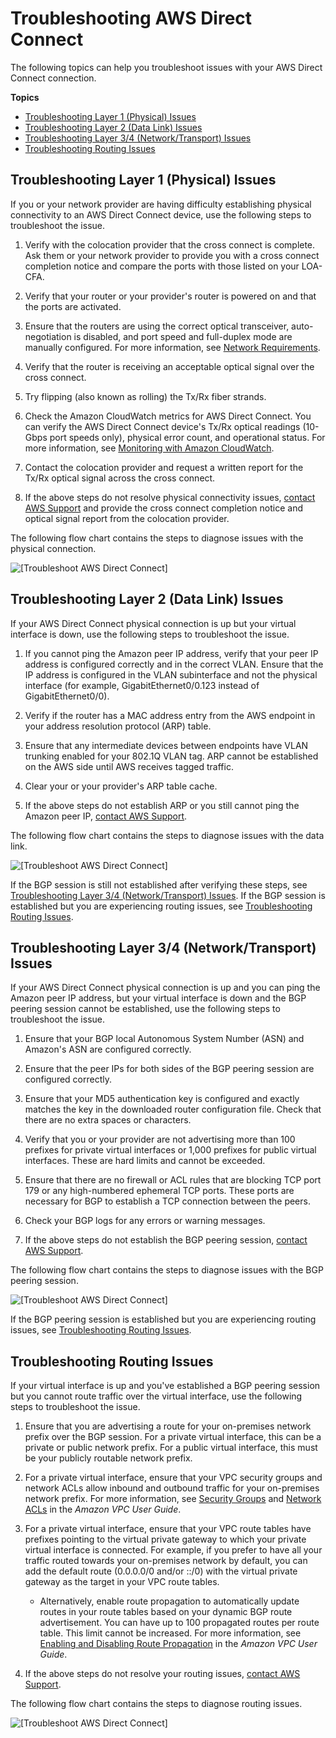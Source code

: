 # Troubleshooting AWS Direct Connect<a name="Troubleshooting"></a>

The following topics can help you troubleshoot issues with your AWS Direct Connect connection\.

**Topics**
+ [Troubleshooting Layer 1 \(Physical\) Issues](#ts_layer_1)
+ [Troubleshooting Layer 2 \(Data Link\) Issues](#ts-layer-2)
+ [Troubleshooting Layer 3/4 \(Network/Transport\) Issues](#ts-layer-3)
+ [Troubleshooting Routing Issues](#ts-routing)

## Troubleshooting Layer 1 \(Physical\) Issues<a name="ts_layer_1"></a>

If you or your network provider are having difficulty establishing physical connectivity to an AWS Direct Connect device, use the following steps to troubleshoot the issue\.

1. Verify with the colocation provider that the cross connect is complete\. Ask them or your network provider to provide you with a cross connect completion notice and compare the ports with those listed on your LOA\-CFA\.

1. Verify that your router or your provider's router is powered on and that the ports are activated\.

1. Ensure that the routers are using the correct optical transceiver, auto\-negotiation is disabled, and port speed and full\-duplex mode are manually configured\. For more information, see [Network Requirements](https://docs.aws.amazon.com/directconnect/latest/UserGuide/Welcome.html#overview_requirements)\.

1. Verify that the router is receiving an acceptable optical signal over the cross connect\.

1. Try flipping \(also known as rolling\) the Tx/Rx fiber strands\.

1. Check the Amazon CloudWatch metrics for AWS Direct Connect\. You can verify the AWS Direct Connect device's Tx/Rx optical readings \(10\-Gbps port speeds only\), physical error count, and operational status\. For more information, see [Monitoring with Amazon CloudWatch](https://docs.aws.amazon.com/directconnect/latest/UserGuide/monitoring-cloudwatch.html)\.

1. Contact the colocation provider and request a written report for the Tx/Rx optical signal across the cross connect\.

1. If the above steps do not resolve physical connectivity issues, [contact AWS Support](https://aws.amazon.com/support/createCase) and provide the cross connect completion notice and optical signal report from the colocation provider\.

The following flow chart contains the steps to diagnose issues with the physical connection\.

![\[Troubleshoot AWS Direct Connect\]](http://docs.aws.amazon.com/directconnect/latest/UserGuide/images/troubleshooting-chart-layer-1.png)

## Troubleshooting Layer 2 \(Data Link\) Issues<a name="ts-layer-2"></a>

If your AWS Direct Connect physical connection is up but your virtual interface is down, use the following steps to troubleshoot the issue\.

1. If you cannot ping the Amazon peer IP address, verify that your peer IP address is configured correctly and in the correct VLAN\. Ensure that the IP address is configured in the VLAN subinterface and not the physical interface \(for example, GigabitEthernet0/0\.123 instead of GigabitEthernet0/0\)\. 

1. Verify if the router has a MAC address entry from the AWS endpoint in your address resolution protocol \(ARP\) table\.

1. Ensure that any intermediate devices between endpoints have VLAN trunking enabled for your 802\.1Q VLAN tag\. ARP cannot be established on the AWS side until AWS receives tagged traffic\.

1. Clear your or your provider's ARP table cache\.

1. If the above steps do not establish ARP or you still cannot ping the Amazon peer IP, [contact AWS Support](https://aws.amazon.com/support/createCase)\.

The following flow chart contains the steps to diagnose issues with the data link\.

![\[Troubleshoot AWS Direct Connect\]](http://docs.aws.amazon.com/directconnect/latest/UserGuide/images/troubleshooting-chart-layer-2.png)

If the BGP session is still not established after verifying these steps, see [Troubleshooting Layer 3/4 \(Network/Transport\) Issues](#ts-layer-3)\. If the BGP session is established but you are experiencing routing issues, see [Troubleshooting Routing Issues](#ts-routing)\.

## Troubleshooting Layer 3/4 \(Network/Transport\) Issues<a name="ts-layer-3"></a>

If your AWS Direct Connect physical connection is up and you can ping the Amazon peer IP address, but your virtual interface is down and the BGP peering session cannot be established, use the following steps to troubleshoot the issue\.

1. Ensure that your BGP local Autonomous System Number \(ASN\) and Amazon's ASN are configured correctly\.

1. Ensure that the peer IPs for both sides of the BGP peering session are configured correctly\.

1. Ensure that your MD5 authentication key is configured and exactly matches the key in the downloaded router configuration file\. Check that there are no extra spaces or characters\.

1. Verify that you or your provider are not advertising more than 100 prefixes for private virtual interfaces or 1,000 prefixes for public virtual interfaces\. These are hard limits and cannot be exceeded\.

1. Ensure that there are no firewall or ACL rules that are blocking TCP port 179 or any high\-numbered ephemeral TCP ports\. These ports are necessary for BGP to establish a TCP connection between the peers\.

1. Check your BGP logs for any errors or warning messages\.

1. If the above steps do not establish the BGP peering session, [contact AWS Support](https://aws.amazon.com/support/createCase)\.

The following flow chart contains the steps to diagnose issues with the BGP peering session\.

![\[Troubleshoot AWS Direct Connect\]](http://docs.aws.amazon.com/directconnect/latest/UserGuide/images/troubleshooting-chart-layer-3-4.png)

If the BGP peering session is established but you are experiencing routing issues, see [Troubleshooting Routing Issues](#ts-routing)\.

## Troubleshooting Routing Issues<a name="ts-routing"></a>

If your virtual interface is up and you've established a BGP peering session but you cannot route traffic over the virtual interface, use the following steps to troubleshoot the issue\.

1. Ensure that you are advertising a route for your on\-premises network prefix over the BGP session\. For a private virtual interface, this can be a private or public network prefix\. For a public virtual interface, this must be your publicly routable network prefix\.

1. For a private virtual interface, ensure that your VPC security groups and network ACLs allow inbound and outbound traffic for your on\-premises network prefix\. For more information, see [Security Groups](https://docs.aws.amazon.com/vpc/latest/userguide/VPC_SecurityGroups.html) and [Network ACLs](https://docs.aws.amazon.com/vpc/latest/userguide/VPC_ACLs.html) in the *Amazon VPC User Guide*\.

1. For a private virtual interface, ensure that your VPC route tables have prefixes pointing to the virtual private gateway to which your private virtual interface is connected\. For example, if you prefer to have all your traffic routed towards your on\-premises network by default, you can add the default route \(0\.0\.0\.0/0 and/or ::/0\) with the virtual private gateway as the target in your VPC route tables\.
   + Alternatively, enable route propagation to automatically update routes in your route tables based on your dynamic BGP route advertisement\. You can have up to 100 propagated routes per route table\. This limit cannot be increased\. For more information, see [Enabling and Disabling Route Propagation](https://docs.aws.amazon.com/vpc/latest/userguide/VPC_Route_Tables.html#EnableDisableRouteProp) in the *Amazon VPC User Guide*\.

1. If the above steps do not resolve your routing issues, [contact AWS Support](https://aws.amazon.com/support/createCase)\.

The following flow chart contains the steps to diagnose routing issues\.

![\[Troubleshoot AWS Direct Connect\]](http://docs.aws.amazon.com/directconnect/latest/UserGuide/images/troubleshooting-chart-routing.png)